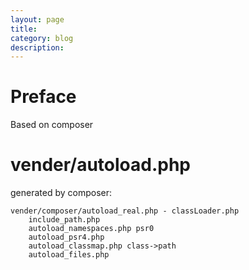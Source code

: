 ```yaml
---
layout: page
title:	
category: blog
description: 
---
```

# Preface
Based on composer

# vender/autoload.php
generated by composer:

	vender/composer/autoload_real.php - classLoader.php
		include_path.php
		autoload_namespaces.php psr0
		autoload_psr4.php
		autoload_classmap.php class->path
		autoload_files.php

